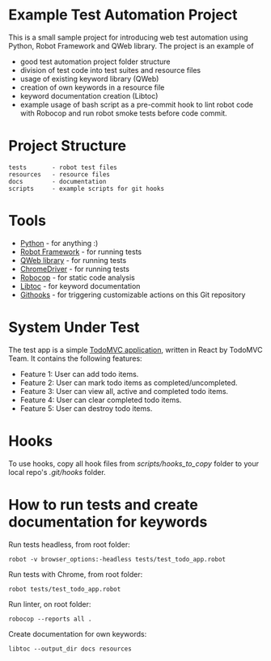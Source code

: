 # Example Test Automation Project

This is a small sample project for introducing web test automation using Python, Robot Framework and QWeb library. The project is an example of

- good test automation project folder structure
- division of test code into test suites and resource files
- usage of existing keyword library (QWeb)
- creation of own keywords in a resource file
- keyword documentation creation (Libtoc)
- example usage of bash script as a pre-commit hook to lint robot code with Robocop and run robot smoke tests before code commit.

# Project Structure

```
tests       - robot test files
resources   - resource files
docs        - documentation
scripts     - example scripts for git hooks
```

# Tools

- [Python](https://www.python.org/) - for anything :)
- [Robot Framework](https://robotframework.org/) - for running tests
- [QWeb library](https://github.com/qentinelqi/qweb) - for running tests
- [ChromeDriver](https://chromedriver.chromium.org/) - for running tests
- [Robocop](https://robocop.readthedocs.io/en/stable/) - for static code analysis
- [Libtoc](https://github.com/amochin/robotframework-libtoc) - for keyword documentation
- [Githooks](https://www.atlassian.com/git/tutorials/git-hooks) - for triggering customizable actions on this Git repository

# System Under Test

The test app is a simple [TodoMVC application](https://todomvc.com/examples/react/dist/), written in React by TodoMVC Team. It contains the following features:

- Feature 1: User can add todo items.
- Feature 2: User can mark todo items as completed/uncompleted.
- Feature 3: User can view all, active and completed todo items.
- Feature 4: User can clear completed todo items.
- Feature 5: User can destroy todo items.

# Hooks

To use hooks, copy all hook files from _scripts/hooks_to_copy_ folder to your local repo's _.git/hooks_ folder.

# How to run tests and create documentation for keywords

Run tests headless, from root folder: 

```
robot -v browser_options:-headless tests/test_todo_app.robot
```

Run tests with Chrome, from root folder:

```
robot tests/test_todo_app.robot
```

Run linter, on root folder:

```
robocop --reports all .
```

Create documentation for own keywords:

```
libtoc --output_dir docs resources
```
